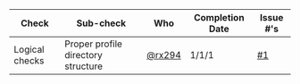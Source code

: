 | Check          | Sub-check                                                                         | Who | Completion Date | Issue #'s |
|----------------|-----------------------------------------------------------------------------------|-----|-----------------|-----------|
| Logical checks| Proper profile directory structure|[@rx294](https://github.com/rx294)|1/1/1|[#1](/../../issues/1)|
